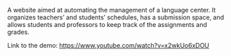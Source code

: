 A website aimed at automating the management of a language center. It organizes teachers’ and students’ schedules, 
has a submission space, and allows students and professors to keep track of the assignments and grades. 

Link to the demo: https://www.youtube.com/watch?v=x2wkUo6xDOU
